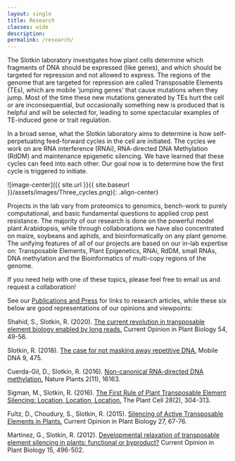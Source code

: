 ```yaml
---
layout: single
title: Research
classes: wide
description:
permalink: /research/
---
```


The Slotkin laboratory investigates how plant cells determine which fragments of DNA should be expressed (like genes), and which should be targeted for repression and not allowed to express. The regions of the genome that are targeted for repression are called Transposable Elements (TEs), which are mobile ‘jumping genes’ that cause mutations when they jump. Most of the time these new mutations generated by TEs hurt the cell or are inconsequential, but occasionally something new is produced that is helpful and will be selected for, leading to some spectacular examples of TE-induced gene or trait regulation.  

In a broad sense, what the Slotkin laboratory aims to determine is how self-perpetuating feed-forward cycles in the cell are initiated. The cycles we work on are RNA interference (RNAi), RNA-directed DNA Methylation (RdDM) and maintenance epigenetic silencing. We have learned that these cycles can feed into each other. Our goal now is to determine how the first cycle is triggered to initiate.

![image-center]({{ site.url }}{{ site.baseurl }}/assets/images/Three_cycles.png){: .align-center}

Projects in the lab vary from proteomics to genomics, bench-work to purely computational, and basic fundamental questions to applied crop pest resistance. The majority of our research is done on the powerful model plant Arabidopsis, while through collaborations we have also concentrated on maize, soybeans and aphids, and bioinformatically on any plant genome. The unifying features of all of our projects are based on our in-lab expertise on: Transposable Elements, Plant Epigenetics, RNAi, RdDM, small RNAs, DNA methylation and the Bioinformatics of multi-copy regions of the genome.

If you need help with one of these topics, please feel free to email us and request a collaboration!

See our [Publications and Press](/publications/) for links to research articles, while these six below are good representations of our opinions and viewpoints:

Shahid, S., Slotkin, R. (2020). [The current revolution in transposable element biology enabled by long reads.](https://dx.doi.org/10.1016/j.pbi.2019.12.012) Current Opinion in Plant Biology 54, 49-56.

Slotkin, R. (2018). [The case for not masking away repetitive DNA.](https://dx.doi.org/10.1186/s13100-018-0120-9) Mobile DNA 9, 475.

Cuerda-Gil, D., Slotkin, R. (2016). [Non-canonical RNA-directed DNA methylation.](https://dx.doi.org/10.1038/nplants.2016.163) Nature Plants 2(11), 16163.

Sigman, M., Slotkin, R. (2016). [The First Rule of Plant Transposable Element Silencing: Location, Location, Location.](https://dx.doi.org/10.1105/tpc.15.00869) The Plant Cell 28(2), 304-313.

Fultz, D., Choudury, S., Slotkin, R. (2015). [Silencing of Active Transposable Elements in Plants.](https://dx.doi.org/10.1016/j.pbi.2015.05.027) Current Opinion in Plant Biology 27, 67-76.

Martinez, G., Slotkin, R. (2012). [Developmental relaxation of transposable element silencing in plants: functional or byproduct?](https://dx.doi.org/10.1016/j.pbi.2012.09.001Geneticists) Current Opinion in Plant Biology 15, 496-502.
